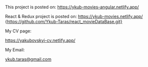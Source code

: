 This project is posted on:
https://ykub-movies-angular.netlify.app/


React & Redux project is posted on:
https://ykub-movies.netlify.app/
{https://github.com/Ykub-Taras/react_movieDataBase.git}

My CV page:

https://yakubovskyi-cv.netlify.app/

My Email:

ykub.taras@gmail.com
